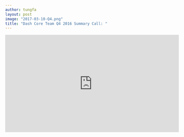 ```yaml
---
author: tungfa
layout: post
image: "2017-03-10-Q4.png"
title: "Dash Core Team Q4 2016 Summary Call: "
---
```

<iframe width="560" height="315" src="https://www.youtube.com/embed/4te9Yydy8cc" frameborder="0" allowfullscreen></iframe>

